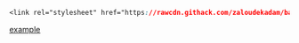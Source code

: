  
```css
<link rel="stylesheet" href="https://rawcdn.githack.com/zaloudekadam/basic-css/530a7c96e17341b78afa44e8a7dede6bcd0d8ada/style.css">
```
[example](https://zaloudekadam.github.io/basic-css/)

